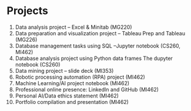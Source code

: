 # Projects

1.  Data analysis project – Excel & Minitab (MG220)
2.  Data preparation and visualization project – Tableau Prep and Tableau (MG226)	
3.  Database management tasks using SQL –Jupyter notebook (CS260, MI462)	
4.  Database analysis project using Python data frames The dupyter notebook (CS260)
5.  Data mining project – slide deck (MI353)
6.  Robotic processing automation (RPA) project (MI462)
7.  Machine Learning/AI project notebook (MI462)
8.  Professional online presence: LinkedIn and GitHub (MI462)
9.  Personal AI/Data ethics statement (MI462)
10. Portfolio compilation and presentation (MI462)	
